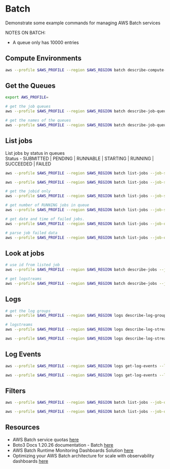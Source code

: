 # Batch

Demonstrate some example commands for managing AWS Batch services

NOTES ON BATCH:

* A queue only has 10000 entries

## Compute Environments

```sh
aws --profile $AWS_PROFILE --region $AWS_REGION batch describe-compute-environments | jq
```

## Get the Queues

```sh
export AWS_PROFILE=

# get the job queues 
aws --profile $AWS_PROFILE --region $AWS_REGION batch describe-job-queues | jq

# get the names of the queues
aws --profile $AWS_PROFILE --region $AWS_REGION batch describe-job-queues | jq -r '.jobQueues[].jobQueueName'
```

## List jobs

List jobs by status in queues  
Status - SUBMITTED | PENDING | RUNNABLE | STARTING | RUNNING | SUCCEEDED | FAILED  

```sh
aws --profile $AWS_PROFILE --region $AWS_REGION batch list-jobs --job-status FAILED --job-queue batch-queue-name

aws --profile $AWS_PROFILE --region $AWS_REGION batch list-jobs --job-status SUCCEEDED --job-queue batch-queue-name

# get the jobid only
aws --profile $AWS_PROFILE --region $AWS_REGION batch list-jobs --job-status FAILED --job-queue batch-queue-name | jq '.jobSummaryList[].jobId'

# get number of RUNNING jobs in queue
aws --profile $AWS_PROFILE --region $AWS_REGION batch list-jobs --job-status RUNNING --job-queue batch-queue-name | jq -r ".jobSummaryList | length"

# get date and time of failed jobs. 
aws --profile $AWS_PROFILE --region $AWS_REGION batch list-jobs --job-queue batch-queue-name --job-status FAILED | jq "(.jobSummaryList[].startedAt/1000 | floor)" | xargs -I {} gdate --date=@{}

# parse job failed data 
aws --profile $AWS_PROFILE --region $AWS_REGION batch list-jobs --job-queue cbatch-queue-name --job-status FAILED | jq ".jobSummaryList[] | { startedAt: (.startedAt/1000 | floor), status:.status, jobname:.jobName, jobid: .jobId, reason: .container.reason}"
```

## Look at jobs

```sh
# use id from listed job
aws --profile $AWS_PROFILE --region $AWS_REGION batch describe-jobs --jobs ebf9e2f3-c055-46ef-b05e-27a6a06d44a6

# get logstreams
aws --profile $AWS_PROFILE --region $AWS_REGION batch describe-jobs --jobs "6226bf5f-3574-4613-aa13-31de0bd6201e" | jq '.jobs[].attempts[].container.logStreamName'
```

## Logs

```sh
# get the log groups
aws --profile $AWS_PROFILE --region $AWS_REGION logs describe-log-groups

# logstreams
aws --profile $AWS_PROFILE --region $AWS_REGION logs describe-log-streams --log-group-name "/aws/batch/job" --max-items 10

aws --profile $AWS_PROFILE --region $AWS_REGION logs describe-log-streams --log-group-name "/aws/batch/job" --log-stream-name-prefix "batch-queue/default/0a5cb67be7ca4396b21f8784e68255f3"
```

## Log Events

```sh
aws --profile $AWS_PROFILE --region $AWS_REGION logs get-log-events --log-group-name "/aws/batch/job" --log-stream-name "batch-queue/default/0a5cb67be7ca4396b21f8784e68255f3"

aws --profile $AWS_PROFILE --region $AWS_REGION logs get-log-events --log-group-name "/aws/batch/job" --log-stream-name "batch-queue/default/0a5cb67be7ca4396b21f8784e68255f3" | jq -c '.events[].message'
```

## Filters

```sh
aws --profile $AWS_PROFILE --region $AWS_REGION batch list-jobs --job-queue com-trint-prod-speechmatics-normal --filters "name=JOB_NAME,values=5c4734c69a8608bfaa3ca94c*"

aws --profile $AWS_PROFILE --region $AWS_REGION batch list-jobs --job-queue batch-queue --job-status FAILED --filters "name=BEFORE_CREATED_AT,values=1640124949"
```

## Resources

* AWS Batch service quotas [here](https://docs.aws.amazon.com/batch/latest/userguide/service_limits.html)
* Boto3 Docs 1.20.26 documentation - Batch [here](https://boto3.amazonaws.com/v1/documentation/api/latest/reference/services/batch.html)
* AWS Batch Runtime Monitoring Dashboards Solution [here](https://github.com/aws-samples/aws-batch-runtime-monitoring)  
* Optimizing your AWS Batch architecture for scale with observability dashboards [here](https://aws.amazon.com/blogs/hpc/optimizing-aws-batch-with-observability-dashboards/)

